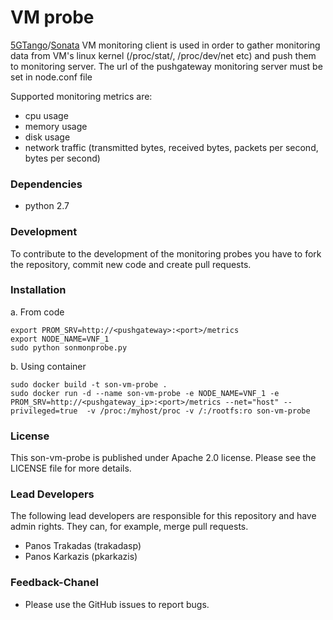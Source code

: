 # VM probe 
[5GTango](http://5gtango.eu)/[Sonata](http://sonata-nfv.eu) VM monitoring client is used in order to gather monitoring data from VM's linux kernel (/proc/stat/, /proc/dev/net etc) and push them to monitoring server. 
The url of the pushgateway monitoring server must be set in node.conf file 

Supported monitoring metrics are:
 * cpu usage
 * memory usage
 * disk usage 
 * network traffic (transmitted bytes, received bytes, packets per second, bytes per second)

### Dependencies
 * python 2.7
 
 
### Development
To contribute to the development of the monitoring probes you have to fork the repository, commit new code and create pull requests.


### Installation
a. From code
```
export PROM_SRV=http://<pushgateway>:<port>/metrics
export NODE_NAME=VNF_1
sudo python sonmonprobe.py
```

b. Using container
```
sudo docker build -t son-vm-probe .
sudo docker run -d --name son-vm-probe -e NODE_NAME=VNF_1 -e PROM_SRV=http://<pushgateway_ip>:<port>/metrics --net="host" --privileged=true  -v /proc:/myhost/proc -v /:/rootfs:ro son-vm-probe
```


### License
This son-vm-probe is published under Apache 2.0 license. Please see the LICENSE file for more details.

### Lead Developers
The following lead developers are responsible for this repository and have admin rights. They can, for example, merge pull requests.

 * Panos Trakadas  (trakadasp)
 * Panos Karkazis  (pkarkazis)

### Feedback-Chanel

* Please use the GitHub issues to report bugs.
